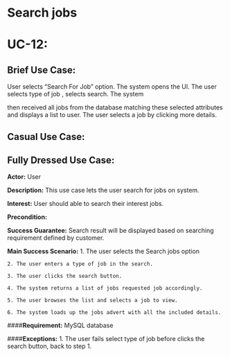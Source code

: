 # Search jobs
# UC-12: 


## Brief Use Case:
User selects “Search For Job” option. The system opens the UI. The user selects type of job , selects search. The system 

then received all jobs from the database matching these selected attributes and displays a list to user. The user selects a job by clicking more details.



## Casual Use Case:



## Fully Dressed Use Case:

**Actor:** User

**Description:** This use case lets the user search for jobs on system.

**Interest:** User should able to search their interest jobs.

**Precondition:**

**Success Guarantee:** Search result will be displayed based on searching requirement defined by customer.

**Main Success Scenario:** 
	1. The user selects the Search jobs option

	2. The user enters a type of job in the search.

	3. The user clicks the search button.

	4. The system returns a list of jobs requested job accordingly. 

	5. The user browses the list and selects a job to view.

	6. The system loads up the jobs advert with all the included details.

####**Requirement:** MySQL database

####**Exceptions:**
	1. The user fails select type of job before clicks the search button,
           back to step 1.




